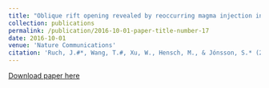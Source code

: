 ```yaml
---
title: "Oblique rift opening revealed by reoccurring magma injection in central Iceland"
collection: publications
permalink: /publication/2016-10-01-paper-title-number-17
date: 2016-10-01
venue: 'Nature Communications'
citation: 'Ruch, J.#*, Wang, T.#, Xu, W., Hensch, M., & Jónsson, S.* (2016). Oblique rift opening revealed by reoccurring magma injection in central Iceland. Nature Communications, 7. (joint-first-author).'
---
```

[Download paper here](http://SARImgGeodesy.github.io/NC_Iceland2016.pdf)
